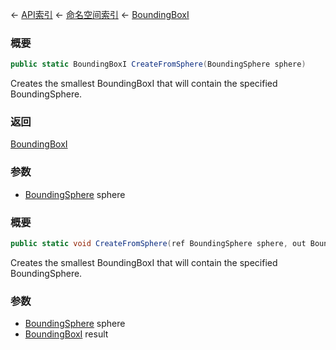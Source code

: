 ← [API索引](Api-Index) ← [命名空间索引](Namespace-Index) ← [BoundingBoxI](VRageMath.BoundingBoxI)

### 概要

```csharp
public static BoundingBoxI CreateFromSphere(BoundingSphere sphere)
```

Creates the smallest BoundingBoxI that will contain the specified BoundingSphere.

### 返回

[BoundingBoxI](VRageMath.BoundingBoxI)

### 参数

* [BoundingSphere](VRageMath.BoundingSphere) sphere
### 概要

```csharp
public static void CreateFromSphere(ref BoundingSphere sphere, out BoundingBoxI result)
```

Creates the smallest BoundingBoxI that will contain the specified BoundingSphere.

### 参数

* [BoundingSphere](VRageMath.BoundingSphere) sphere
* [BoundingBoxI](VRageMath.BoundingBoxI) result
